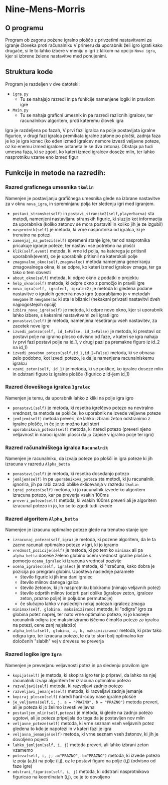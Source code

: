 # Nine-Mens-Morris

## O programu

Program ob zagonu požene igralno ploščo z privzetimi nastavitvami za igranje človeka proti računalniku
V primeru da uporabnik želi igro igrati kako drugače, si le to lahko izbere v meniju o igri z klikom na opcijo `Nova igra`, kjer si izbrene želene nastavitve med ponujenimi.

## Struktura kode

Program je razdeljen v dve datoteki:
* `igra.py`
    * Tu se nahajajo razredi in pa funkcije namenjene logiki in pravilom igre
* `Main.py`
    * Tu se nahaja graficni umesnik in pa razredi razlicnih igralcev, ter racunalnikov algoritem, proti kateremu človek igra
    
Igra je razdeljena po fazah, V prvi fazi igralca na polje postavljata igralne figurice, v drugi fazi igralca premikata igralne zatone po pločši, zadnja faza je ko je igra konec (ko eden izmed igralcev nemore izvesti veljavne poteze, oz ko enemu izmed igralcev ostaneta le se dva zetona). Obstaja pa tudi umesna faza, ki se zgodi, ko kateri izmed igralcev doseže mlin, ter lahko nasprotniku vzame eno izmed figur
    
## Funkcije in metode na razredih:

### Razred graficnega umesnika `tkmlin`

Namenjen je postavljanju grafičnega umesnika glede na izbrane nastavitve za v oknu `nova_igra`, in spreminjanu polja ter sledenju igri med igranjem.

* `postavi_stranske(self)` in `postavi_stranske2(self,playerbarva)` sta metodi, namenjeni nastavljanu stranskih figuric, ki sluzijo kot informacija za uporabnika (koliko zetonov se mora postaviti in koliko jih je ze izgubil)
* `nasprotnik(self)` je metoda, ki vrne nasprotnika od igralca, ki je trenutno na potezi
* `zamenjaj_na_potezi(self)` spremeni stanje igre, ter od nasprotnika pricakuje igranje poteze, ter nastavi vse potrebno na plošči
* `klik(self,event)` metoda, ki vrne id polja, na katerega je pritisnil uporabnik(event), ce je uporabnik pritisnil na katerokoli polje
* `zmagovalno_okno(self,zmagovalec)` metoda namenjena generiranju zmagovalnega okna, ki se odpre, ko kateri izmed igralcev zmaga, ter ga tako o tem obvesti
* `about_okno(self)` metoda, ki odpre okno z podatki o projektu
* `help_okno(self)` metoda, ki odpre okno z pomočjo in pravili igre
* `nova_igra(self, igralec1, igralec2)` je metoda ki gledena podane nastavitve o igralcih generira novo igro (uporabljamo jo v metodah `newgame` in `newgamerac` ki sta le bliznici (nekaksni privzeti nastavitvi dveh najpogostejsih opciji)
* `izbira_nove_igre(self)` je metoda, ki odpre novo okno, kjer si uporabnik lahko izbere, s kaksnimi nastavitvami zeli igrati igro
* `ponastavi(self)` je metoda, namenjena resetiranju vseh nastavitev, za zacetek nove igre
* `izvedi_potezo(self, id_1=False, id_2=False)` je metoda, ki prestavi oz postavi polje na igralno plosco odvisno od faze, v kateri se igra nahaja (v prvi fazi postavi polje na id_1, v drugi pazi pa premakne figuro iz id_2 na id_1)
* `izvedi_posebno_potezo(self,id_1,id_2=False)` metoda, ki se obnasa zelo podobno, kot izvedi potezo, le da je namenjena racunalniskemu igralcu
* `vzami_zeton(self, id_1)` je metoda, ki se poklice, ko igralec doseze mlin in odstrani figuro iz igralne plošče (figurico z id-jem id_1)

### Razred človeškega igralca `Igralec`

Namenjen je temu, da uporabnik lahko z kliki na polje igra igro

* `ponastavi(self)` je metoda, ki resetira igrelčevo potezo na nevtralno vrednost, ta metoda se pokliče, ko uporabnik ne izvede veljavne poteze
* `jemljem(self)` metoda preveri, če lahko izbrani žeton odstranimo z igralne plošče, in če je to možno tudi stori
* `uporabnikova_poteza(self)` metoda, ki naredi potezo (preveri njeno veljavnost in naroci igralni plosci da jo zapise v igralno polje ter igro)

### Razred računalniškega igralca `Racunalnik`

Namenjen je racunalniku, da izvaja poteze po plošči in igra poteze ki jih izracuna v razredu `Alpha_betta`

* `ponastavi(self)` je metoda, ki resetira dosedanjo potezo
* `jemljem(self)` in pa `uporabnikova_poteza` sta metodi, ki ju racunalnik ignorira, jih pa rabi zaradi oblike sklicevanja v razredu `tkmlin`
* `igraj_potezo(self)` metoda, ki jo racunalnik izvede ko algoritem izracuna potezo, kar pa preverja vsakih 100ms
* `preveri_potezo(self)` metoda, ki vsakih 100ms preveri ali je algoritem izracunal potezo in jo, ko se to zgodi tudi izvede

### Razred algoritem `Alpha_betta`

Namenjen je izracunu optimalne poteze glede na trenutno stanje igre

* `izracunaj_potezo(self,igra)` je metoda, ki pozene algoritem, da le ta zacne racunati optimalno potezo v igri, ki jo igramo
* `vrednost_pozicije(self)` je metoda, ki po tem ko `minimax` ali pa `alpha_betta` doseše želeno globino oceni vrednost igralne plošče s pomocjo `ocena_igralec` ki izracuna vrednost pozivije  
* `ocena_igralec(self, igralec)` je metoda, ki "izračuna, kako dobra je pozicija po preigrani globini. Upošteva naslednje paramete
    * število figuric ki jih ima dani igralec
    * število mlinov danega igalca
    * število žetonov, ki jih nasprotniku blokiramo (nimajo veljavnih potez)
    * število odprtih mlinov (odprti pari oblike (igralcev zeton, igralcev zeton, prazno polje) in poljubne permutacije)
    * če slučajno lahko v naslednjih nekaj potezah igralcez zmaga
* `minimax(self, globina, maksimiziramo)` metoda, ki "odigra" igro za globina potez naprej, ter nato vrne optimalno potezo, ki jo kasneje racunalnik odigra (ce maksimiziramo iščemo čimolšo potezo za igralca na potezi, cene zanj najslabšo)
* `alpha_betta(self, globina, a, b, maksimiziramo)`  metoda, ki prav tako odigra igro, ter izracuna potezo, le da to stori bolj optimalno ker določenih "slabih" vej v drevesu ne preverja

### Razred logike igre `Igra`

Namenjen je preverjanu veljavnosti potez in pa sledenju pravilom igre

* `kopija(self)` je metoda, ki skopira igro ter jo pripravi, da lahko na njej racunalnik izvaja algoritem ter izracuna optimalno potezo
* `razveljavi(self)` metoda, ki razveljavi zadnjo potezo
* `razveljavi_jemanje(self)` metoda, ki razveljavi zadnje jemanje
* `kopiraj_plosco(self)` naredi hard-copy nase igralne plošče
* `je_veljavna(self,i, j, a = "PRAZNO", b = "PRAZNO")` metoda preveri, ali je poteza ki jo želimo izvesti veljavna 
* `postavljen_mlin(self,poteza)` je metoda, ki glede na zadnjo potezo ugotovi, ali je poteza pripeljala do tega da je postavljen nov mlin
* `veljavne_poteze(self)` metoda, ki vrne seznam vseh veljavnih potez gledena to kdo je napotezi in v kateri fazi je igra
* `veljavna_jemanja(self)` metoda, ki vrne seznam vseh žetonov, ki jih je dovoljeno pojesti
* `lahko_jemljem(self, i, j)` metoda preveri, ali lahko izbrani zeton vzamemo
* `poteza(self, i, j, a="PRAZNO", b="PRAZNO")` metoda, ki izvede potezo iz poja (a,b) na polje (i,j), oz le postavi figuro na polje (i,j) (odvisno od faze igre)
* `odstrani_figurico(self, i, j)` metoda, ki odstrani nasprotnikovo figuricao na koordinatah (i,j), ce je to dovoljeno